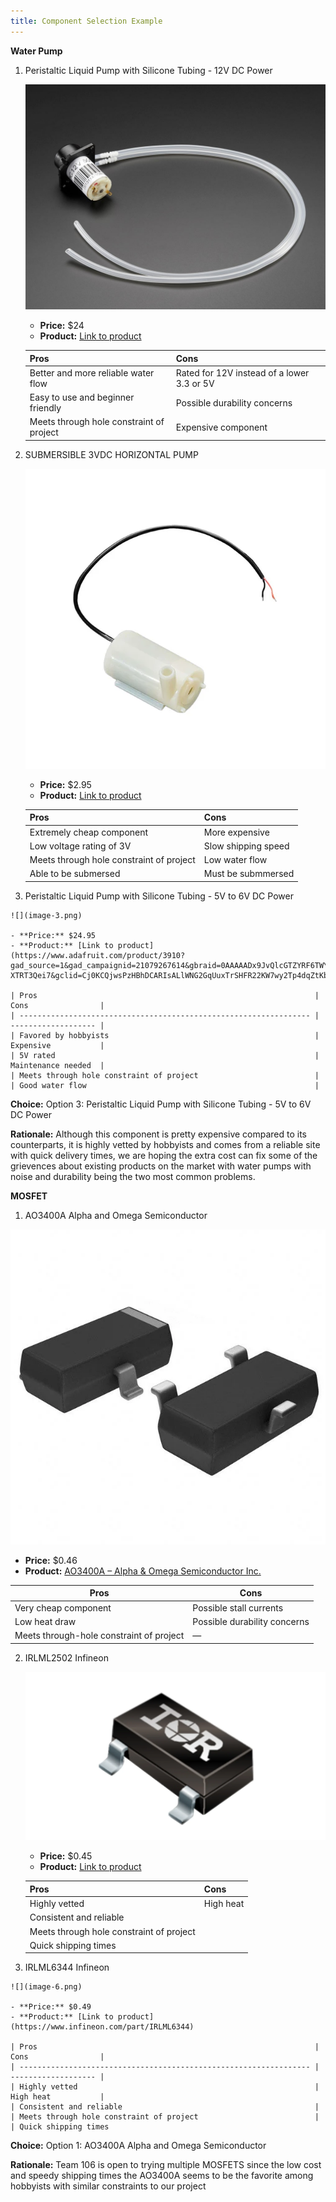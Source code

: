```yaml
---
title: Component Selection Example
---
```




**Water Pump**

1. Peristaltic Liquid Pump with Silicone Tubing - 12V DC Power

     ![](image.png)

    - **Price:** $24
    - **Product:** [Link to product](https://www.adafruit.com/product/1150?srsltid=AfmBOooaz39uHHWJ213ik0FwD3iclTX2l7PiEKJ8JLTGcDD_krnj78P4)

    | Pros                                      | Cons                                                             |
    | ----------------------------------------- | ---------------------------------------------------------------- |
    | Better and more reliable water flow       | Rated for 12V instead of a lower 3.3 or 5V                       |
    | Easy to use and beginner friendly         | Possible durability concerns                                    |
    | Meets through hole constraint of project  | Expensive component                                   |

    
2. 	SUBMERSIBLE 3VDC HORIZONTAL PUMP

     ![](image-1.png)

    - **Price:** $2.95
    - **Product:** [Link to product](https://www.digikey.com/en/products/detail/adafruit-industries-llc/4546/11627740)

    | Pros                                                              | Cons                |
    | ----------------------------------------------------------------- | ------------------- |
    | Extremely cheap component                                         | More expensive      |
    | Low voltage rating of 3V                                          | Slow shipping speed |
    | Meets through hole constraint of project                          | Low water flow      |
    | Able to be submersed                                              | Must be submmersed  |

 3.  Peristaltic Liquid Pump with Silicone Tubing - 5V to 6V DC Power

    ![](image-3.png)

    - **Price:** $24.95
    - **Product:** [Link to product](https://www.adafruit.com/product/3910?gad_source=1&gad_campaignid=21079267614&gbraid=0AAAAADx9JvQlcGTZYRF6TWY-XTRT3Qei7&gclid=Cj0KCQjwsPzHBhDCARIsALlWNG2GqUuxTrSHFR22KW7wy2Tp4dqZtKbyARlyKp5T1vI9AJeWGoFzRQcaAiygEALw_wcB)

    | Pros                                                              | Cons                |
    | ----------------------------------------------------------------- | ------------------- |
    | Favored by hobbyists                                              | Expensive           |
    | 5V rated                                                          | Maintenance needed  |
    | Meets through hole constraint of project                          |       
    | Good water flow                                                   |   

**Choice:** Option 3:  Peristaltic Liquid Pump with Silicone Tubing - 5V to 6V DC Power

**Rationale:** Although this component is pretty expensive compared to its counterparts, it is highly vetted by hobbyists and comes from a reliable site with quick delivery times, we are hoping the extra cost can fix some of the grievences about existing products on the market with water pumps with noise and durability being the two most common problems. 


**MOSFET**

1. AO3400A Alpha and Omega Semiconductor 

 ![](image-4.png)

- **Price:** $0.46  
- **Product:** [AO3400A – Alpha & Omega Semiconductor Inc.](https://www.digikey.com/en/products/detail/alpha-omega-semiconductor-inc/AO3400A/1855772)

| Pros                                 | Cons                                         |
| ------------------------------------ | -------------------------------------------- |
| Very cheap component                 | Possible stall currents                      |
| Low heat draw                        | Possible durability concerns                 |
| Meets through-hole constraint of project | —                                          |


    
2. 	IRLML2502 Infineon

     ![](image-5.png)

    - **Price:** $0.45
    - **Product:** [Link to product](https://www.infineon.com/part/IRLML2502)

    | Pros                                                              | Cons                |
    | ----------------------------------------------------------------- | ------------------- |
    | Highly vetted                                                     | High heat           |
    | Consistent and reliable                                           |  
    | Meets through hole constraint of project                          |                     
    | Quick shipping times                                              |   

 3.  IRLML6344 Infineon

    ![](image-6.png)

    - **Price:** $0.49
    - **Product:** [Link to product](https://www.infineon.com/part/IRLML6344)

    | Pros                                                              | Cons                |
    | ----------------------------------------------------------------- | ------------------- |
    | Highly vetted                                                     | High heat           |
    | Consistent and reliable                                           |  
    | Meets through hole constraint of project                          |       
    | Quick shipping times

**Choice:** Option 1:   AO3400A Alpha and Omega Semiconductor 

**Rationale:** Team 106 is open to trying multiple MOSFETS since the low cost and speedy shipping times the AO3400A seems to be the favorite among hobbyists with similar constraints to our project 

